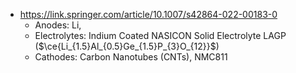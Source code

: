 - https://link.springer.com/article/10.1007/s42864-022-00183-0
	- Anodes: Li,
	- Electrolytes: Indium Coated NASICON Solid Electrolyte LAGP ($\ce{Li_{1.5}Al_{0.5}Ge_{1.5}P_{3}O_{12}}$)
	- Cathodes: Carbon Nanotubes (CNTs), NMC811